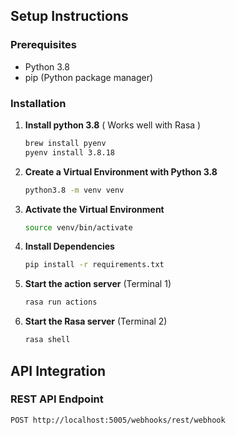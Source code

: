 
## Setup Instructions

### Prerequisites
- Python 3.8
- pip (Python package manager)

### Installation

1. **Install python 3.8** ( Works well with Rasa )
   ```bash
   brew install pyenv
   pyenv install 3.8.18
   ```
   
2. **Create a Virtual Environment with Python 3.8**
   ```bash
   python3.8 -m venv venv
   ```
3. **Activate the Virtual Environment**
   ```bash
   source venv/bin/activate
   ```
4. **Install Dependencies**
   ```bash
   pip install -r requirements.txt
   ```   
   
5. **Start the action server** (Terminal 1)
   ```bash
   rasa run actions
   ```

6. **Start the Rasa server** (Terminal 2)
   ```bash
   rasa shell
   ```

## API Integration

### REST API Endpoint
```
POST http://localhost:5005/webhooks/rest/webhook
```

